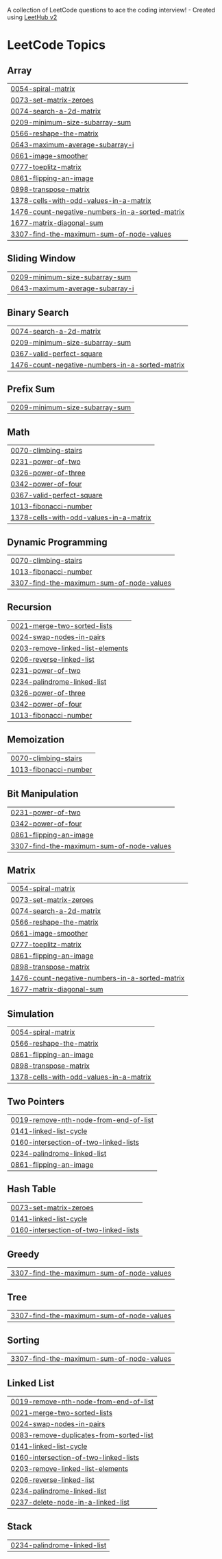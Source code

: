 A collection of LeetCode questions to ace the coding interview! - Created using [LeetHub v2](https://github.com/arunbhardwaj/LeetHub-2.0)
<!---LeetCode Topics Start-->
# LeetCode Topics
## Array
|  |
| ------- |
| [0054-spiral-matrix](https://github.com/UDAY475722/leetcode/tree/master/0054-spiral-matrix) |
| [0073-set-matrix-zeroes](https://github.com/UDAY475722/leetcode/tree/master/0073-set-matrix-zeroes) |
| [0074-search-a-2d-matrix](https://github.com/UDAY475722/leetcode/tree/master/0074-search-a-2d-matrix) |
| [0209-minimum-size-subarray-sum](https://github.com/UDAY475722/leetcode/tree/master/0209-minimum-size-subarray-sum) |
| [0566-reshape-the-matrix](https://github.com/UDAY475722/leetcode/tree/master/0566-reshape-the-matrix) |
| [0643-maximum-average-subarray-i](https://github.com/UDAY475722/leetcode/tree/master/0643-maximum-average-subarray-i) |
| [0661-image-smoother](https://github.com/UDAY475722/leetcode/tree/master/0661-image-smoother) |
| [0777-toeplitz-matrix](https://github.com/UDAY475722/leetcode/tree/master/0777-toeplitz-matrix) |
| [0861-flipping-an-image](https://github.com/UDAY475722/leetcode/tree/master/0861-flipping-an-image) |
| [0898-transpose-matrix](https://github.com/UDAY475722/leetcode/tree/master/0898-transpose-matrix) |
| [1378-cells-with-odd-values-in-a-matrix](https://github.com/UDAY475722/leetcode/tree/master/1378-cells-with-odd-values-in-a-matrix) |
| [1476-count-negative-numbers-in-a-sorted-matrix](https://github.com/UDAY475722/leetcode/tree/master/1476-count-negative-numbers-in-a-sorted-matrix) |
| [1677-matrix-diagonal-sum](https://github.com/UDAY475722/leetcode/tree/master/1677-matrix-diagonal-sum) |
| [3307-find-the-maximum-sum-of-node-values](https://github.com/UDAY475722/leetcode/tree/master/3307-find-the-maximum-sum-of-node-values) |
## Sliding Window
|  |
| ------- |
| [0209-minimum-size-subarray-sum](https://github.com/UDAY475722/leetcode/tree/master/0209-minimum-size-subarray-sum) |
| [0643-maximum-average-subarray-i](https://github.com/UDAY475722/leetcode/tree/master/0643-maximum-average-subarray-i) |
## Binary Search
|  |
| ------- |
| [0074-search-a-2d-matrix](https://github.com/UDAY475722/leetcode/tree/master/0074-search-a-2d-matrix) |
| [0209-minimum-size-subarray-sum](https://github.com/UDAY475722/leetcode/tree/master/0209-minimum-size-subarray-sum) |
| [0367-valid-perfect-square](https://github.com/UDAY475722/leetcode/tree/master/0367-valid-perfect-square) |
| [1476-count-negative-numbers-in-a-sorted-matrix](https://github.com/UDAY475722/leetcode/tree/master/1476-count-negative-numbers-in-a-sorted-matrix) |
## Prefix Sum
|  |
| ------- |
| [0209-minimum-size-subarray-sum](https://github.com/UDAY475722/leetcode/tree/master/0209-minimum-size-subarray-sum) |
## Math
|  |
| ------- |
| [0070-climbing-stairs](https://github.com/UDAY475722/leetcode/tree/master/0070-climbing-stairs) |
| [0231-power-of-two](https://github.com/UDAY475722/leetcode/tree/master/0231-power-of-two) |
| [0326-power-of-three](https://github.com/UDAY475722/leetcode/tree/master/0326-power-of-three) |
| [0342-power-of-four](https://github.com/UDAY475722/leetcode/tree/master/0342-power-of-four) |
| [0367-valid-perfect-square](https://github.com/UDAY475722/leetcode/tree/master/0367-valid-perfect-square) |
| [1013-fibonacci-number](https://github.com/UDAY475722/leetcode/tree/master/1013-fibonacci-number) |
| [1378-cells-with-odd-values-in-a-matrix](https://github.com/UDAY475722/leetcode/tree/master/1378-cells-with-odd-values-in-a-matrix) |
## Dynamic Programming
|  |
| ------- |
| [0070-climbing-stairs](https://github.com/UDAY475722/leetcode/tree/master/0070-climbing-stairs) |
| [1013-fibonacci-number](https://github.com/UDAY475722/leetcode/tree/master/1013-fibonacci-number) |
| [3307-find-the-maximum-sum-of-node-values](https://github.com/UDAY475722/leetcode/tree/master/3307-find-the-maximum-sum-of-node-values) |
## Recursion
|  |
| ------- |
| [0021-merge-two-sorted-lists](https://github.com/UDAY475722/leetcode/tree/master/0021-merge-two-sorted-lists) |
| [0024-swap-nodes-in-pairs](https://github.com/UDAY475722/leetcode/tree/master/0024-swap-nodes-in-pairs) |
| [0203-remove-linked-list-elements](https://github.com/UDAY475722/leetcode/tree/master/0203-remove-linked-list-elements) |
| [0206-reverse-linked-list](https://github.com/UDAY475722/leetcode/tree/master/0206-reverse-linked-list) |
| [0231-power-of-two](https://github.com/UDAY475722/leetcode/tree/master/0231-power-of-two) |
| [0234-palindrome-linked-list](https://github.com/UDAY475722/leetcode/tree/master/0234-palindrome-linked-list) |
| [0326-power-of-three](https://github.com/UDAY475722/leetcode/tree/master/0326-power-of-three) |
| [0342-power-of-four](https://github.com/UDAY475722/leetcode/tree/master/0342-power-of-four) |
| [1013-fibonacci-number](https://github.com/UDAY475722/leetcode/tree/master/1013-fibonacci-number) |
## Memoization
|  |
| ------- |
| [0070-climbing-stairs](https://github.com/UDAY475722/leetcode/tree/master/0070-climbing-stairs) |
| [1013-fibonacci-number](https://github.com/UDAY475722/leetcode/tree/master/1013-fibonacci-number) |
## Bit Manipulation
|  |
| ------- |
| [0231-power-of-two](https://github.com/UDAY475722/leetcode/tree/master/0231-power-of-two) |
| [0342-power-of-four](https://github.com/UDAY475722/leetcode/tree/master/0342-power-of-four) |
| [0861-flipping-an-image](https://github.com/UDAY475722/leetcode/tree/master/0861-flipping-an-image) |
| [3307-find-the-maximum-sum-of-node-values](https://github.com/UDAY475722/leetcode/tree/master/3307-find-the-maximum-sum-of-node-values) |
## Matrix
|  |
| ------- |
| [0054-spiral-matrix](https://github.com/UDAY475722/leetcode/tree/master/0054-spiral-matrix) |
| [0073-set-matrix-zeroes](https://github.com/UDAY475722/leetcode/tree/master/0073-set-matrix-zeroes) |
| [0074-search-a-2d-matrix](https://github.com/UDAY475722/leetcode/tree/master/0074-search-a-2d-matrix) |
| [0566-reshape-the-matrix](https://github.com/UDAY475722/leetcode/tree/master/0566-reshape-the-matrix) |
| [0661-image-smoother](https://github.com/UDAY475722/leetcode/tree/master/0661-image-smoother) |
| [0777-toeplitz-matrix](https://github.com/UDAY475722/leetcode/tree/master/0777-toeplitz-matrix) |
| [0861-flipping-an-image](https://github.com/UDAY475722/leetcode/tree/master/0861-flipping-an-image) |
| [0898-transpose-matrix](https://github.com/UDAY475722/leetcode/tree/master/0898-transpose-matrix) |
| [1476-count-negative-numbers-in-a-sorted-matrix](https://github.com/UDAY475722/leetcode/tree/master/1476-count-negative-numbers-in-a-sorted-matrix) |
| [1677-matrix-diagonal-sum](https://github.com/UDAY475722/leetcode/tree/master/1677-matrix-diagonal-sum) |
## Simulation
|  |
| ------- |
| [0054-spiral-matrix](https://github.com/UDAY475722/leetcode/tree/master/0054-spiral-matrix) |
| [0566-reshape-the-matrix](https://github.com/UDAY475722/leetcode/tree/master/0566-reshape-the-matrix) |
| [0861-flipping-an-image](https://github.com/UDAY475722/leetcode/tree/master/0861-flipping-an-image) |
| [0898-transpose-matrix](https://github.com/UDAY475722/leetcode/tree/master/0898-transpose-matrix) |
| [1378-cells-with-odd-values-in-a-matrix](https://github.com/UDAY475722/leetcode/tree/master/1378-cells-with-odd-values-in-a-matrix) |
## Two Pointers
|  |
| ------- |
| [0019-remove-nth-node-from-end-of-list](https://github.com/UDAY475722/leetcode/tree/master/0019-remove-nth-node-from-end-of-list) |
| [0141-linked-list-cycle](https://github.com/UDAY475722/leetcode/tree/master/0141-linked-list-cycle) |
| [0160-intersection-of-two-linked-lists](https://github.com/UDAY475722/leetcode/tree/master/0160-intersection-of-two-linked-lists) |
| [0234-palindrome-linked-list](https://github.com/UDAY475722/leetcode/tree/master/0234-palindrome-linked-list) |
| [0861-flipping-an-image](https://github.com/UDAY475722/leetcode/tree/master/0861-flipping-an-image) |
## Hash Table
|  |
| ------- |
| [0073-set-matrix-zeroes](https://github.com/UDAY475722/leetcode/tree/master/0073-set-matrix-zeroes) |
| [0141-linked-list-cycle](https://github.com/UDAY475722/leetcode/tree/master/0141-linked-list-cycle) |
| [0160-intersection-of-two-linked-lists](https://github.com/UDAY475722/leetcode/tree/master/0160-intersection-of-two-linked-lists) |
## Greedy
|  |
| ------- |
| [3307-find-the-maximum-sum-of-node-values](https://github.com/UDAY475722/leetcode/tree/master/3307-find-the-maximum-sum-of-node-values) |
## Tree
|  |
| ------- |
| [3307-find-the-maximum-sum-of-node-values](https://github.com/UDAY475722/leetcode/tree/master/3307-find-the-maximum-sum-of-node-values) |
## Sorting
|  |
| ------- |
| [3307-find-the-maximum-sum-of-node-values](https://github.com/UDAY475722/leetcode/tree/master/3307-find-the-maximum-sum-of-node-values) |
## Linked List
|  |
| ------- |
| [0019-remove-nth-node-from-end-of-list](https://github.com/UDAY475722/leetcode/tree/master/0019-remove-nth-node-from-end-of-list) |
| [0021-merge-two-sorted-lists](https://github.com/UDAY475722/leetcode/tree/master/0021-merge-two-sorted-lists) |
| [0024-swap-nodes-in-pairs](https://github.com/UDAY475722/leetcode/tree/master/0024-swap-nodes-in-pairs) |
| [0083-remove-duplicates-from-sorted-list](https://github.com/UDAY475722/leetcode/tree/master/0083-remove-duplicates-from-sorted-list) |
| [0141-linked-list-cycle](https://github.com/UDAY475722/leetcode/tree/master/0141-linked-list-cycle) |
| [0160-intersection-of-two-linked-lists](https://github.com/UDAY475722/leetcode/tree/master/0160-intersection-of-two-linked-lists) |
| [0203-remove-linked-list-elements](https://github.com/UDAY475722/leetcode/tree/master/0203-remove-linked-list-elements) |
| [0206-reverse-linked-list](https://github.com/UDAY475722/leetcode/tree/master/0206-reverse-linked-list) |
| [0234-palindrome-linked-list](https://github.com/UDAY475722/leetcode/tree/master/0234-palindrome-linked-list) |
| [0237-delete-node-in-a-linked-list](https://github.com/UDAY475722/leetcode/tree/master/0237-delete-node-in-a-linked-list) |
## Stack
|  |
| ------- |
| [0234-palindrome-linked-list](https://github.com/UDAY475722/leetcode/tree/master/0234-palindrome-linked-list) |
<!---LeetCode Topics End-->
